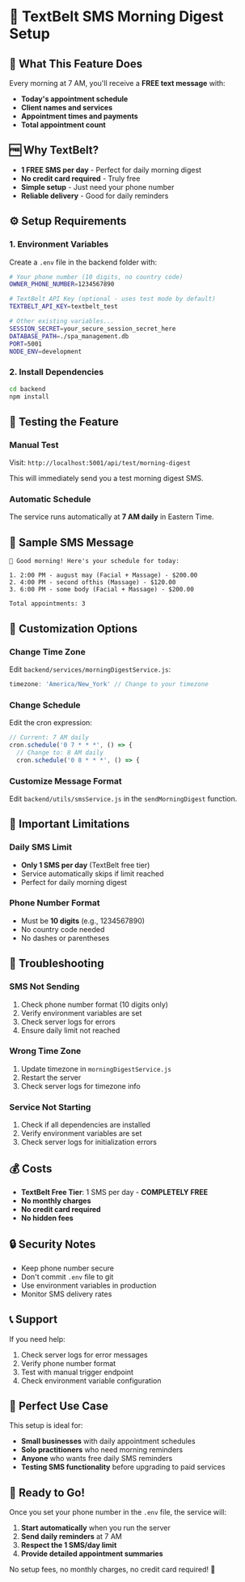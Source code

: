 # 📱 TextBelt SMS Morning Digest Setup

## 🚀 **What This Feature Does**

Every morning at 7 AM, you'll receive a **FREE text message** with:
- **Today's appointment schedule**
- **Client names and services**
- **Appointment times and payments**
- **Total appointment count**

## 🆓 **Why TextBelt?**
- **1 FREE SMS per day** - Perfect for daily morning digest
- **No credit card required** - Truly free
- **Simple setup** - Just need your phone number
- **Reliable delivery** - Good for daily reminders

## ⚙️ **Setup Requirements**

### **1. Environment Variables**
Create a `.env` file in the backend folder with:

```bash
# Your phone number (10 digits, no country code)
OWNER_PHONE_NUMBER=1234567890

# TextBelt API Key (optional - uses test mode by default)
TEXTBELT_API_KEY=textbelt_test

# Other existing variables...
SESSION_SECRET=your_secure_session_secret_here
DATABASE_PATH=./spa_management.db
PORT=5001
NODE_ENV=development
```

### **2. Install Dependencies**
```bash
cd backend
npm install
```

## 🧪 **Testing the Feature**

### **Manual Test**
Visit: `http://localhost:5001/api/test/morning-digest`

This will immediately send you a test morning digest SMS.

### **Automatic Schedule**
The service runs automatically at **7 AM daily** in Eastern Time.

## 📱 **Sample SMS Message**

```
🌅 Good morning! Here's your schedule for today:

1. 2:00 PM - august may (Facial + Massage) - $200.00
2. 4:00 PM - second ofthis (Massage) - $120.00
3. 6:00 PM - some body (Facial + Massage) - $200.00

Total appointments: 3
```

## 🔧 **Customization Options**

### **Change Time Zone**
Edit `backend/services/morningDigestService.js`:
```javascript
timezone: 'America/New_York' // Change to your timezone
```

### **Change Schedule**
Edit the cron expression:
```javascript
// Current: 7 AM daily
cron.schedule('0 7 * * *', () => {
  // Change to: 8 AM daily
  cron.schedule('0 8 * * *', () => {
```

### **Customize Message Format**
Edit `backend/utils/smsService.js` in the `sendMorningDigest` function.

## 🚨 **Important Limitations**

### **Daily SMS Limit**
- **Only 1 SMS per day** (TextBelt free tier)
- Service automatically skips if limit reached
- Perfect for daily morning digest

### **Phone Number Format**
- Must be **10 digits** (e.g., 1234567890)
- No country code needed
- No dashes or parentheses

## 🚨 **Troubleshooting**

### **SMS Not Sending**
1. Check phone number format (10 digits only)
2. Verify environment variables are set
3. Check server logs for errors
4. Ensure daily limit not reached

### **Wrong Time Zone**
1. Update timezone in `morningDigestService.js`
2. Restart the server
3. Check server logs for timezone info

### **Service Not Starting**
1. Check if all dependencies are installed
2. Verify environment variables are set
3. Check server logs for initialization errors

## 💰 **Costs**

- **TextBelt Free Tier**: 1 SMS per day - **COMPLETELY FREE**
- **No monthly charges**
- **No credit card required**
- **No hidden fees**

## 🔒 **Security Notes**

- Keep phone number secure
- Don't commit `.env` file to git
- Use environment variables in production
- Monitor SMS delivery rates

## 📞 **Support**

If you need help:
1. Check server logs for error messages
2. Verify phone number format
3. Test with manual trigger endpoint
4. Check environment variable configuration

## 🎯 **Perfect Use Case**

This setup is ideal for:
- **Small businesses** with daily appointment schedules
- **Solo practitioners** who need morning reminders
- **Anyone** who wants free daily SMS reminders
- **Testing SMS functionality** before upgrading to paid services

## 🚀 **Ready to Go!**

Once you set your phone number in the `.env` file, the service will:
1. **Start automatically** when you run the server
2. **Send daily reminders** at 7 AM
3. **Respect the 1 SMS/day limit**
4. **Provide detailed appointment summaries**

No setup fees, no monthly charges, no credit card required! 🎉
